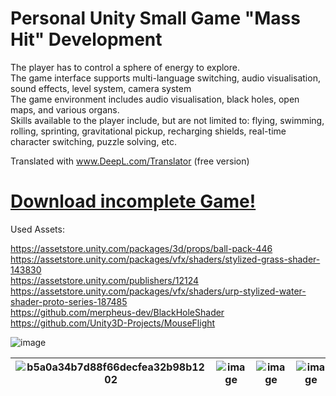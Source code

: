 # Personal Unity Small Game "Mass Hit" Development

The player has to control a sphere of energy to explore.  
The game interface supports multi-language switching, audio visualisation, sound effects, level system, camera system  
The game environment includes audio visualisation, black holes, open maps, and various organs.  
Skills available to the player include, but are not limited to: flying, swimming, rolling, sprinting, gravitational pickup, recharging shields, real-time character switching, puzzle solving, etc.  


Translated with www.DeepL.com/Translator (free version)
 # [Download incomplete Game!](https://developer.cloud.unity3d.com/share/share.html?shareId=bkLmkXRAXY)
 
 Used Assets:
 
 https://assetstore.unity.com/packages/3d/props/ball-pack-446  
 https://assetstore.unity.com/packages/vfx/shaders/stylized-grass-shader-143830  
 https://assetstore.unity.com/publishers/12124  
 https://assetstore.unity.com/packages/vfx/shaders/urp-stylized-water-shader-proto-series-187485  
 https://github.com/merpheus-dev/BlackHoleShader  
 https://github.com/Unity3D-Projects/MouseFlight
 
 ![image](https://user-images.githubusercontent.com/61171413/229115252-61bd37dc-9b28-41d3-89b1-8cc0f889c35d.png)

 
 |![b5a0a34b7d88f66decfea32b98b1202](https://user-images.githubusercontent.com/61171413/185935368-07f56a85-5469-4f24-9e93-bfa3adbc9129.jpg) | ![image](https://user-images.githubusercontent.com/61171413/171305140-4fa221e0-f64f-4b56-9a89-9442579c4535.png)|![image](https://user-images.githubusercontent.com/61171413/171306319-e73ed5ff-c489-42c2-b9fe-1e0c78cc3450.png)|![image](https://user-images.githubusercontent.com/61171413/173207232-5e221b1f-ac5b-4ed7-90fe-f415d92310e2.png) |
| ---------- | ------------------------------------------- | -------------------------- | --------- |
 
 





